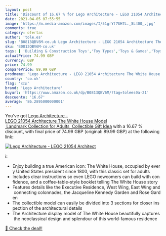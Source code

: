 ```yaml
---
layout: post
title: 'Discount of 16.67 % for Lego Architecture - LEGO 21054 Architect'
date: 2021-04-05 07:55:55
image: 'https://m.media-amazon.com/images/I/51grYf7UH7L._SL400_.jpg'
comments: true
category: ofertas
author: 'tole.es'
slug: 'B0813QBV6M-co.uk Lego Architecture - LEGO 21054 Architecture The White...'
sku: 'B0813QBV6M-co.uk'
tags: [ 'Building & Construction Toys','Toy Types','Toys & Games','Toys Store','lego','lego architecture', ]
actualPrice: 74.99 GBP
currency: GBP
price: 74.99
comparePrice: 89.99 GBP
prodname: 'Lego Architecture - LEGO 21054 Architecture The White House Model  Landmark Collection for Adults  Collectible Gift Idea'
country: 'co.uk'
flag: '🇬🇧'
brand: 'Lego Architecture'
buyurl: 'https://www.amazon.co.uk/dp/B0813QBV6M/?tag=tolees0a-21'
descuento: '16.67'
average: '86.2895000000001'
---
```


You've got [Lego Architecture - LEGO 21054 Architecture The White House Model  Landmark Collection for Adults  Collectible Gift Idea](https://www.amazon.co.uk/dp/B0813QBV6M/?tag=tolees0a-21) with a  16.67 % discount, with final price of 74.99 GBP (original: 89.99 GBP) at the following link:

[![Lego Architecture - LEGO 21054 Architect](https://m.media-amazon.com/images/I/51grYf7UH7L._SL400_.jpg)](https://www.amazon.co.uk/dp/B0813QBV6M/?tag=tolees0a-21)

ℹ️:

- Enjoy building a true American icon: The White House, occupied by every United States president since 1800, with this classic set for adults
- Includes clear instructions so even LEGO newcomers can build with confidence, and a coffee-table-style booklet telling The White House story
- Features details like the Executive Residence, West Wing, East Wing and connecting colonnades, the Jacqueline Kennedy Garden and Rose Garden
- The collectible model can easily be divided into 3 sections for closer inspection of the architectural details
- The Architecture display model of The White House beautifully captures the neoclassical design and splendour of this world-famous residence

[🛒 Check the deal!!](https://www.amazon.co.uk/dp/B0813QBV6M/?tag=tolees0a-21)
